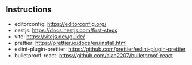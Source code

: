 ## Instructions

- editorconfig: https://editorconfig.org/
- nestjs: https://docs.nestjs.com/first-steps
- vite: https://vitejs.dev/guide/
- prettier: https://prettier.io/docs/en/install.html
- eslint-plugin-prettier: https://github.com/prettier/eslint-plugin-prettier
- bulletproof-react: https://github.com/alan2207/bulletproof-react
